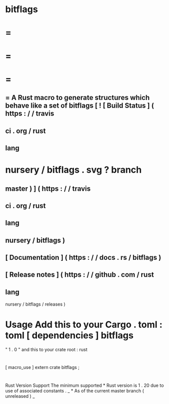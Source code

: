 bitflags
=
=
=
=
=
=
=
=
A
Rust
macro
to
generate
structures
which
behave
like
a
set
of
bitflags
[
!
[
Build
Status
]
(
https
:
/
/
travis
-
ci
.
org
/
rust
-
lang
-
nursery
/
bitflags
.
svg
?
branch
=
master
)
]
(
https
:
/
/
travis
-
ci
.
org
/
rust
-
lang
-
nursery
/
bitflags
)
-
[
Documentation
]
(
https
:
/
/
docs
.
rs
/
bitflags
)
-
[
Release
notes
]
(
https
:
/
/
github
.
com
/
rust
-
lang
-
nursery
/
bitflags
/
releases
)
#
#
Usage
Add
this
to
your
Cargo
.
toml
:
toml
[
dependencies
]
bitflags
=
"
1
.
0
"
and
this
to
your
crate
root
:
rust
#
[
macro_use
]
extern
crate
bitflags
;
#
#
Rust
Version
Support
The
minimum
supported
*
Rust
version
is
1
.
20
due
to
use
of
associated
constants
.
_
*
As
of
the
current
master
branch
(
unreleased
)
_
